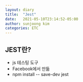```yaml
---
layout: diary
title:  "Jest"
date:   2021-05-10T23:14:52-05:00
author: sunjoong kim
categories: ETC
---
```


## JEST란?

- js 테스팅 도구
- Facebook에서 만듦
- npm install -- save-dev jest
